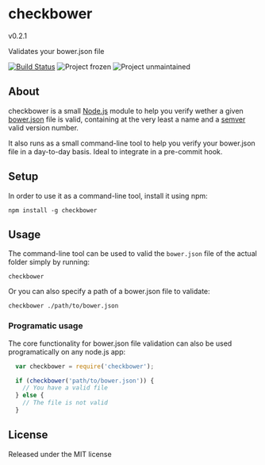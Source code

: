 checkbower
==========

v0.2.1

Validates your bower.json file

[![Build Status](https://travis-ci.org/ruyadorno/checkbower.svg?branch=master)](https://travis-ci.org/ruyadorno/checkbower) ![Project frozen](https://img.shields.io/badge/status-frozen-blue.svg) ![Project unmaintained](https://img.shields.io/badge/project-unmaintained-red.svg)


## About

checkbower is a small [Node.js](http://nodejs.org/) module to help you verify wether a given [bower.json](https://github.com/bower/bower.json-spec) file is valid, containing at the very least a name and a [semver](http://semver.io/) valid version number.

It also runs as a small command-line tool to help you verify your bower.json file in a day-to-day basis. Ideal to integrate in a pre-commit hook.


## Setup

In order to use it as a command-line tool, install it using npm:

    npm install -g checkbower


## Usage

The command-line tool can be used to valid the `bower.json` file of the actual folder simply by running:

    checkbower

Or you can also specify a path of a bower.json file to validate:

    checkbower ./path/to/bower.json

### Programatic usage

The core functionality for bower.json file validation can also be used programatically on any node.js app:

```js
  var checkbower = require('checkbower');

  if (checkbower('path/to/bower.json')) {
    // You have a valid file
  } else {
    // The file is not valid
  }
```


## License

Released under the MIT license
